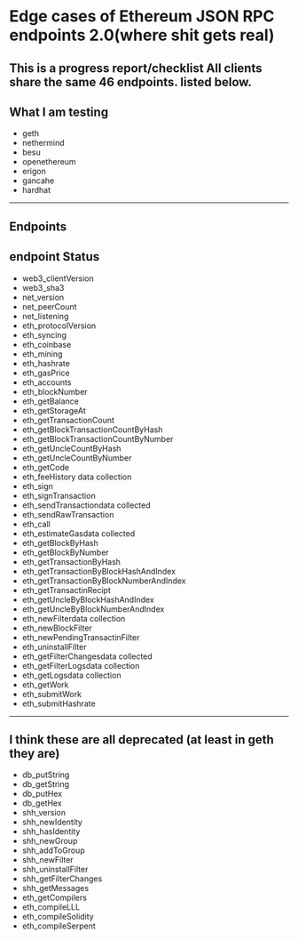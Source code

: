 # Edge cases of Ethereum JSON RPC endpoints 2.0(where shit gets real)

This is a progress report/checklist
All clients share the same 46 endpoints. listed below.
---

## What I am testing

* geth
* nethermind
* besu
* openethereum
* erigon
* gancahe
* hardhat

---
## Endpoints

 endpoint  Status 
------
* web3_clientVersion
* web3_sha3
* net_version
* net_peerCount
* net_listening
* eth_protocolVersion
* eth_syncing
* eth_coinbase
* eth_mining
* eth_hashrate
* eth_gasPrice
* eth_accounts
* eth_blockNumber
* eth_getBalance
* eth_getStorageAt
* eth_getTransactionCount
* eth_getBlockTransactionCountByHash
* eth_getBlockTransactionCountByNumber
* eth_getUncleCountByHash
* eth_getUncleCountByNumber
* eth_getCode
* eth_feeHistory data collection
* eth_sign
* eth_signTransaction
* eth_sendTransactiondata collected
* eth_sendRawTransaction
* eth_call
* eth_estimateGasdata collected
* eth_getBlockByHash
* eth_getBlockByNumber
* eth_getTransactionByHash
* eth_getTransactionByBlockHashAndIndex
* eth_getTransactionByBlockNumberAndIndex
* eth_getTransactinRecipt
* eth_getUncleByBlockHashAndIndex
* eth_getUncleByBlockNumberAndIndex
* eth_newFilterdata collection
* eth_newBlockFilter
* eth_newPendingTransactinFilter
* eth_uninstallFilter
* eth_getFilterChangesdata collected
* eth_getFilterLogsdata collection
* eth_getLogsdata collection
* eth_getWork
* eth_submitWork
* eth_submitHashrate
___

## I think these are all deprecated (at least in geth they are)
* db_putString
* db_getString
* db_putHex
* db_getHex
* shh_version
* shh_newIdentity
* shh_hasIdentity
* shh_newGroup
* shh_addToGroup
* shh_newFilter
* shh_uninstallFilter
* shh_getFilterChanges
* shh_getMessages 
* eth_getCompilers
* eth_compileLLL
* eth_compileSolidity
* eth_compileSerpent
